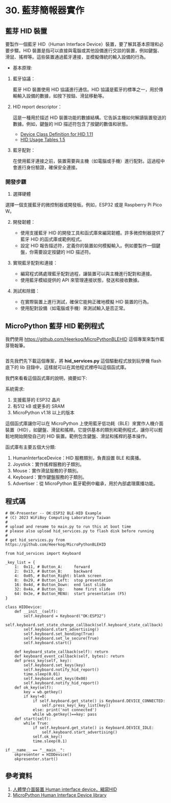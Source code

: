 # 30. 藍芽簡報器實作

## 藍芽 HID 裝置

要製作一個藍牙 HID（Human Interface Device）裝置，要了解其基本原理和必要步驟。HID 裝置是指可以直接與電腦或其他設備進行交談的裝置，例如鍵盤、滑鼠、搖桿等。這些裝置通過藍牙連接，並模擬傳統的輸入設備的行為。

* 基本原理:

1. 藍牙協議：
   
   藍牙 HID 裝置使用 HID 協議進行通信。HID 協議是藍牙的標準之一，用於傳輸輸入設備的數據，如按下按鈕、滑鼠移動等。

2. HID report descriptor：
   
   這是一種用於描述 HID 裝置功能的數據結構。它告訴主機如何解讀裝置發送的數據。例如，鍵盤的 HID 描述符包含了按鍵的數值和狀態。

    * [Device Class Definition for HID 1.11](https://www.usb.org/document-library/device-class-definition-hid-111)
    * [HID Usage Tables 1.5](https://usb.org/document-library/hid-usage-tables-15)

3. 藍牙配對：

    在使用藍牙連接之前，裝置需要與主機（如電腦或手機）進行配對。這過程中會進行身份驗證，確保安全連接。

### 開發步驟

1. 選擇硬體

選擇一個支援藍牙的微控制器或開發板。例如，ESP32 或是 Raspberry Pi Pico W。

2. 開發韌體：

    * 使用支援藍牙 HID 的開發工具和函式庫來編寫韌體。許多微控制器提供了藍牙 HID 的函式庫或範例程式。
    * 設定 HID 報告描述符，定義你的裝置如何模擬輸入。例如要製作一個鍵盤，你需要設定按鍵的 HID 描述符。

3. 實現藍牙配對和連接：

    * 編寫程式碼處理藍牙配對過程，讓裝置可以與主機進行配對和連接。
    * 使用藍牙模組提供的 API 來管理連接狀態，發送和接收數據。

4. 測試和除錯：

    * 在實際裝置上進行測試，確保它能夠正確地模擬 HID 裝置的行為。
    * 使用配對設備（如電腦或手機）來測試輸入是否正常。

## MicroPython 藍芽 HID 範例程式

我們使用 https://github.com/Heerkog/MicroPythonBLEHID 這個專案來製作藍芽簡報筆。

![]()

首先我們先下載這個專案，將 **hid_services.py** 這個驅動程式放到玩學機 flash 底下的 lib 目錄中，這樣就可以在其他程式裡呼叫這個函式庫。

我們來看看這個函式庫的說明，摘要如下: 

系統需求:

1. 支援藍芽的 ESP32 晶片
2. 有512 kB 或更多的 SRAM
3. MicroPython v1.18 以上的版本

這個函式庫讓你可以在 MicroPython 上使用藍牙低功耗（BLE）來實作人機介面裝置（HID），如鍵盤、滑鼠和搖桿。它提供基本的類別和範例程式，讓你可以輕鬆地開始開發自己的 HID 裝置。範例包含鍵盤、滑鼠和搖桿的基本操作。

函式庫有主要五個大分類:

1. HumanInterfaceDevice：HID 服務類別，負責設置 BLE 和廣播。
2. Joystick：實作搖桿服務的子類別。
3. Mouse：實作滑鼠服務的子類別。
4. Keyboard：實作鍵盤服務的子類別。
5. Advertiser：從 MicroPython 藍牙範例中繼承，用於內部處理廣播功能。

## 程式碼

```
# OK-Presenter -- OK:ESP32 BLE-HID Example
# (C) 2023 WiFiBoy Computing Laboratory Taiwan
#
# upload and rename to main.py to run this at boot time
# please also upload hid_services.py to flash disk before running
#
# get hid_services.py from https://github.com/Heerkog/MicroPythonBLEHID

from hid_services import Keyboard

_key_list = {
    1:  0x11, # Button_A:     forward
    2:  0x13, # Button_B:     backward
    4:  0x05, # Button_Right: blank screen
    8:  0x29, # Button_Left:  stop presentation
    16: 0x4d, # Button_Down:  end last slide
    32: 0x4a, # Button_Up:    home first slide
    64: 0x3e, # Button_MENU:  start presentation (F5)
}
    
class HIDDevice:
    def __init__(self):
        self.keyboard = Keyboard("OK:ESP32")
        self.keyboard.set_state_change_callback(self.keyboard_state_callback)
        self.keyboard.start_advertising()
        self.keyboard.set_bonding(True)
        self.keyboard.set_le_secure(True)
        self.keyboard.start()

    def keyboard_state_callback(self): return
    def keyboard_event_callback(self, bytes): return
    def press_key(self, key):
        self.keyboard.set_keys(key)
        self.keyboard.notify_hid_report()
        time.sleep(0.01)
        self.keyboard.set_keys(0x00)
        self.keyboard.notify_hid_report()
    def ok_key(self):
        key = wb.getkey()
        if key!=0:
            if self.keyboard.get_state() is Keyboard.DEVICE_CONNECTED:
                self.press_key(_key_list[key])
            else: print('not connected')
            while wb.getkey()==key: pass
    def start(self):
        while True:
            if self.keyboard.get_state() is Keyboard.DEVICE_IDLE:
                self.keyboard.start_advertising()
            self.ok_key()
            time.sleep(0.1)
           
if __name__ == "__main__":
    okpresenter = HIDDevice()
    okpresenter.start()
```


## 參考資料

1. [人體學介面裝置 Human interface device，縮寫HID](https://zh.wikipedia.org/zh-tw/%E4%BA%BA%E4%BD%93%E5%AD%A6%E6%8E%A5%E5%8F%A3%E8%AE%BE%E5%A4%87)
2. [MicroPython Human Interface Device library](https://github.com/Heerkog/MicroPythonBLEHID)